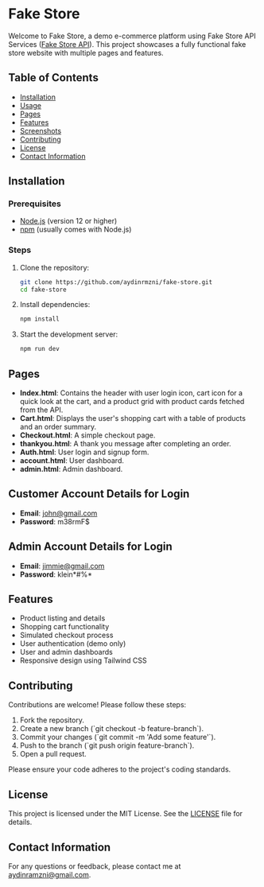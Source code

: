
# Fake Store

Welcome to Fake Store, a demo e-commerce platform using Fake Store API Services ([Fake Store API](https://fakestoreapi.com/docs)). This project showcases a fully functional fake store website with multiple pages and features.

## Table of Contents

- [Installation](#installation)
- [Usage](#usage)
- [Pages](#pages)
- [Features](#features)
- [Screenshots](#screenshots)
- [Contributing](#contributing)
- [License](#license)
- [Contact Information](#contact-information)
  
## Installation

### Prerequisites

- [Node.js](https://nodejs.org/) (version 12 or higher)
- [npm](https://www.npmjs.com/) (usually comes with Node.js)

### Steps

1. Clone the repository:

   ```sh
   git clone https://github.com/aydinrmzni/fake-store.git
   cd fake-store
3. Install dependencies:
   ```sh
   npm install
4. Start the development server:
   ```sh
   npm run dev

## Pages

- **Index.html**: Contains the header with user login icon, cart icon for a quick look at the cart, and a product grid with product cards fetched from the API.
- **Cart.html**: Displays the user's shopping cart with a table of products and an order summary.
- **Checkout.html**: A simple checkout page.
- **thankyou.html**: A thank you message after completing an order.
- **Auth.html**: User login and signup form.
- **account.html**: User dashboard.
- **admin.html**: Admin dashboard.

## Customer Account Details for Login

- **Email**: john@gmail.com
- **Password**: m38rmF$

## Admin Account Details for Login

- **Email**: jimmie@gmail.com
- **Password**: klein*#%*

## Features

- Product listing and details
- Shopping cart functionality
- Simulated checkout process
- User authentication (demo only)
- User and admin dashboards
- Responsive design using Tailwind CSS

## Contributing

Contributions are welcome! Please follow these steps:

1. Fork the repository.
2. Create a new branch (\`git checkout -b feature-branch\`).
3. Commit your changes (\`git commit -m 'Add some feature'\`).
4. Push to the branch (\`git push origin feature-branch\`).
5. Open a pull request.

Please ensure your code adheres to the project's coding standards.

## License

This project is licensed under the MIT License. See the [LICENSE](LICENSE) file for details.

## Contact Information

For any questions or feedback, please contact me at [aydinramzni@gmail.com](mailto:aydinramzni@gmail.com).

